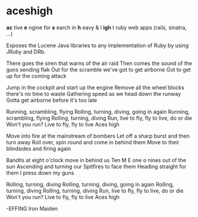 aceshigh
========

**ac** tive **e** ngine for **s** earch in **h** eavy &amp; l **igh** t ruby web apps (rails, sinatra, ...)

Exposes the Lucene Java libraries to any implementation of Ruby by using JRuby and DRb.

There goes the siren that warns of the air raid
Then comes the sound of the guns sending flak
Out for the scramble we've got to get airborne
Got to get up for the coming attack

Jump in the cockpit and start up the engine
Remove all the wheel blocks there's no time to waste
Gathering speed as we head down the runway
Gotta get airborne before it's too late

Running, scrambling, flying
Rolling, turning, diving, going in again
Running, scrambling, flying
Rolling, turning, diving
Run, live to fly, fly to live, do or die
Won't you run? Live to fly, fly to live
Aces high

Move into fire at the mainstream of bombers
Let off a sharp burst and then turn away
Roll over, spin round and come in behind them
Move to their blindsides and firing again

Bandits at eight o'clock move in behind us
Ten M E one o nines out of the sun
Ascending and turning our Spitfires to face them
Heading straight for them I press down my guns

Rolling, turning, diving
Rolling, turning, diving, going in again
Rolling, turning, diving
Rolling, turning, diving
Run, live to fly, fly to live, do or die
Won't you run? Live to fly, fly to live
Aces high

  -EFFING Iron Maiden
